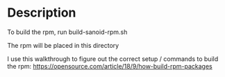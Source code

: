 # Description

To build the rpm, run build-sanoid-rpm.sh

The rpm will be placed in this directory

I use this walkthrough to figure out the correct setup / commands to build the rpm:
https://opensource.com/article/18/9/how-build-rpm-packages
